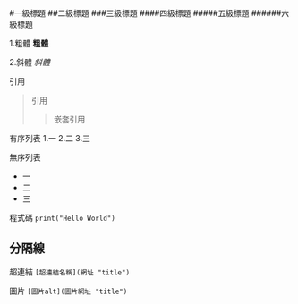 #一級標題
##二級標題
###三級標題
####四級標題
#####五級標題
######六級標題

1.粗體
**粗體**

2.斜體
*斜體*

引用
>引用
>>嵌套引用

有序列表
1.一
2.二
3.三

無序列表
* 一
* 二
* 三

程式碼
`print("Hello World")`

分隔線
---

超連結
`[超連結名稱](網址 "title")`

圖片
`[圖片alt](圖片網址 "title")`